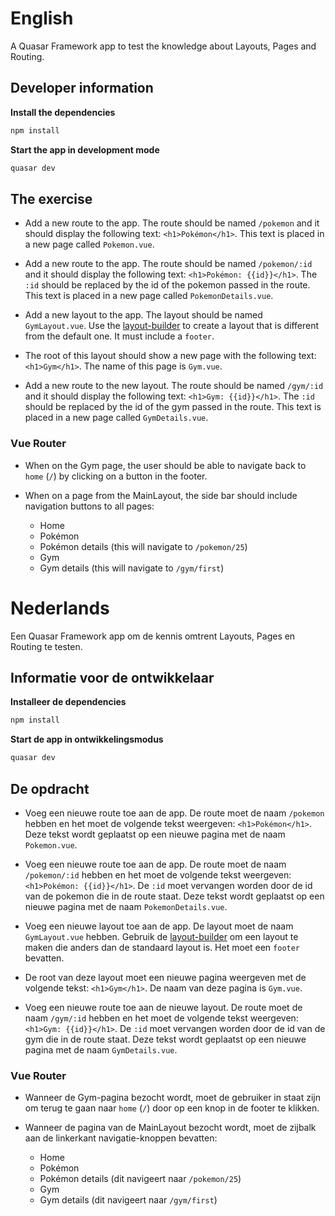 # English

A Quasar Framework app to test the knowledge about Layouts, Pages and Routing.

## Developer information

**Install the dependencies**

```bash
npm install
```

**Start the app in development mode**

```bash
quasar dev
```

## The exercise

- Add a new route to the app. The route should be named `/pokemon` and it should display the following text: `<h1>Pokémon</h1>`. This text is placed in a new page called `Pokemon.vue`.

- Add a new route to the app. The route should be named `/pokemon/:id` and it should display the following text: `<h1>Pokémon: {{id}}</h1>`. The `:id` should be replaced by the id of the pokemon passed in the route. This text is placed in a new page called `PokemonDetails.vue`.

- Add a new layout to the app. The layout should be named `GymLayout.vue`. Use the [layout-builder](https://quasar.dev/layout-builder) to create a layout that is different from the default one. It must include a `footer`.

- The root of this layout should show a new page with the following text: `<h1>Gym</h1>`. The name of this page is `Gym.vue`.

- Add a new route to the new layout. The route should be named `/gym/:id` and it should display the following text: `<h1>Gym: {{id}}</h1>`. The `:id` should be replaced by the id of the gym passed in the route. This text is placed in a new page called `GymDetails.vue`.

### Vue Router

- When on the Gym page, the user should be able to navigate back to `home` (`/`) by clicking on a button in the footer.

- When on a page from the MainLayout, the side bar should include navigation buttons to all pages:
  - Home
  - Pokémon
  - Pokémon details (this will navigate to `/pokemon/25`)
  - Gym
  - Gym details (this will navigate to `/gym/first`)

# Nederlands

Een Quasar Framework app om de kennis omtrent Layouts, Pages en Routing te testen.

## Informatie voor de ontwikkelaar

**Installeer de dependencies**

```bash
npm install
```

**Start de app in ontwikkelingsmodus**

```bash
quasar dev
```

## De opdracht

- Voeg een nieuwe route toe aan de app. De route moet de naam `/pokemon` hebben en het moet de volgende tekst weergeven: `<h1>Pokémon</h1>`. Deze tekst wordt geplaatst op een nieuwe pagina met de naam `Pokemon.vue`.

- Voeg een nieuwe route toe aan de app. De route moet de naam `/pokemon/:id` hebben en het moet de volgende tekst weergeven: `<h1>Pokémon: {{id}}</h1>`. De `:id` moet vervangen worden door de id van de pokemon die in de route staat. Deze tekst wordt geplaatst op een nieuwe pagina met de naam `PokemonDetails.vue`.

- Voeg een nieuwe layout toe aan de app. De layout moet de naam `GymLayout.vue` hebben. Gebruik de [layout-builder](https://quasar.dev/layout-builder) om een layout te maken die anders dan de standaard layout is. Het moet een `footer` bevatten.

- De root van deze layout moet een nieuwe pagina weergeven met de volgende tekst: `<h1>Gym</h1>`. De naam van deze pagina is `Gym.vue`.

- Voeg een nieuwe route toe aan de nieuwe layout. De route moet de naam `/gym/:id` hebben en het moet de volgende tekst weergeven: `<h1>Gym: {{id}}</h1>`. De `:id` moet vervangen worden door de id van de gym die in de route staat. Deze tekst wordt geplaatst op een nieuwe pagina met de naam `GymDetails.vue`.

### Vue Router

- Wanneer de Gym-pagina bezocht wordt, moet de gebruiker in staat zijn om terug te gaan naar `home` (`/`) door op een knop in de footer te klikken.

- Wanneer de pagina van de MainLayout bezocht wordt, moet de zijbalk aan de linkerkant navigatie-knoppen bevatten:
  - Home
  - Pokémon
  - Pokémon details (dit navigeert naar `/pokemon/25`)
  - Gym
  - Gym details (dit navigeert naar `/gym/first`)
